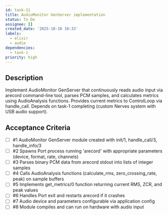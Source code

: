 ```yaml
---
id: task-11
title: AudioMonitor GenServer implementation
status: To Do
assignee: []
created_date: '2025-10-10 10:33'
labels:
  - elixir
  - audio
dependencies:
  - task-1
priority: high
---
```


## Description

<!-- SECTION:DESCRIPTION:BEGIN -->
Implement AudioMonitor GenServer that continuously reads audio input via arecord command-line tool, parses PCM samples, and calculates metrics using AudioAnalysis functions. Provides current metrics to ControlLoop via handle_call. Depends on task-1 completing (custom Nerves system with USB audio support).
<!-- SECTION:DESCRIPTION:END -->

## Acceptance Criteria
<!-- AC:BEGIN -->
- [ ] #1 AudioMonitor GenServer module created with init/1, handle_call/3, handle_info/3
- [ ] #2 Spawns Port process running 'arecord' with appropriate parameters (device, format, rate, channels)
- [ ] #3 Parses binary PCM data from arecord stdout into lists of integer samples
- [ ] #4 Calls AudioAnalysis functions (calculate_rms, zero_crossing_rate, peak) on sample buffers
- [ ] #5 Implements get_metrics/0 function returning current RMS, ZCR, and peak values
- [ ] #6 Handles Port exit and restarts arecord if it crashes
- [ ] #7 Audio device and parameters configurable via application config
- [ ] #8 Module compiles and can run on hardware with audio input
<!-- AC:END -->

